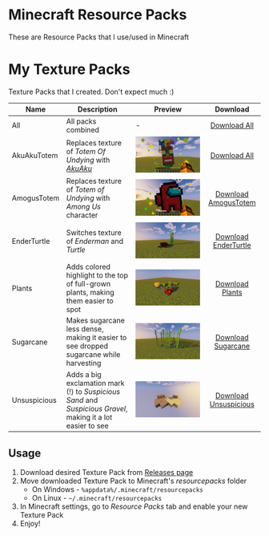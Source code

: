 # Minecraft Resource Packs
These are Resource Packs that I use/used in Minecraft  

# My Texture Packs
Texture Packs that I created. Don't expect much :)

| Name | Description | Preview | Download |
| - | - | - | :-: |
| All | All packs combined | - | [Download All](https://github.com/yungcypo/Minecraft/releases/download/1.21/CypoPack-All.zip) |
| AkuAkuTotem | Replaces texture of *Totem Of Undying* with [*AkuAku*](https://crashbandicoot.fandom.com/wiki/Aku_Aku) | ![](preview/akuakutotem.png) | [Download All](https://github.com/yungcypo/Minecraft/releases/download/1.21/CypoPack-AkuAkuTotem.zip) |
| AmogusTotem | Replaces texture of *Totem of Undying* with *Among Us* character | ![](preview/amogustotem.png) | [Download AmogusTotem](https://github.com/yungcypo/Minecraft/releases/download/1.21/CypoPack-AmogusTotem.zip) |
| EnderTurtle | Switches texture of *Enderman* and *Turtle* | ![](preview/enderturtle.png) | [Download EnderTurtle](https://github.com/yungcypo/Minecraft/releases/download/1.21/CypoPack-EnderTurtle.zip) |
| Plants | Adds colored highlight to the top of full-grown plants, making them easier to spot | ![](preview/plants.png) | [Download Plants](https://github.com/yungcypo/Minecraft/releases/download/1.21/CypoPack-Plants.zip) |
| Sugarcane | Makes sugarcane less dense, making it easier to see dropped sugarcane while harvesting | ![](preview/sugarcane.png) | [Download Sugarcane](https://github.com/yungcypo/Minecraft/releases/download/1.21/CypoPack-Sugarcane.zip) |
| Unsuspicious | Adds a big exclamation mark (!) to *Suspicious Sand* and *Suspicious Gravel*, making it a lot easier to see | ![](preview/unsuspicious.png) | [Download Unsuspicious](https://github.com/yungcypo/Minecraft/releases/download/1.21/CypoPack-Unsuspicious.zip) |

## Usage
1. Download desired Texture Pack from [Releases page](https://github.com/yungcypo/Minecraft/releases/latest)
2. Move downloaded Texture Pack to Minecraft's *resourcepacks* folder
    - On Windows - `%appdata%/.minecraft/resourcepacks`
    - On Linux - `~/.minecraft/resourcepacks`
3. In Minecraft settings, go to *Resource Packs* tab and enable your new Texture Pack
4. Enjoy!
